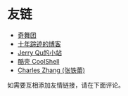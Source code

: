 # 友链

* [奇舞团](https://75team.com/post/list)
* [十年踪迹的博客](https://www.h5jun.com/)
* [Jerry Qu的小站](https://imququ.com/)
* [酷壳 CoolShell](https://coolshell.cn/)
* [Charles Zhang (张铁蕾)](http://zhangtielei.com/)

如需要互相添加友情链接，请在下面评论。

<div id="SOHUCS" sid="friends" ></div>
<script src="https://blog-1252791686.cos.ap-beijing.myqcloud.com/js/sohucs.js"></script>
